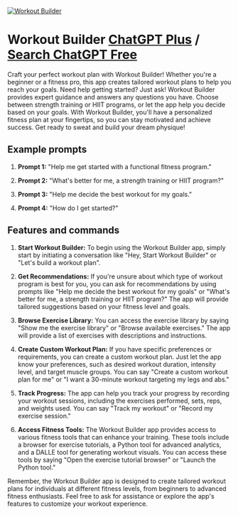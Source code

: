 
[![Workout Builder](https://files.oaiusercontent.com/file-4tWYOi92lN6Mrk5KGu7OlQdc?se=2123-10-17T19%3A09%3A00Z&sp=r&sv=2021-08-06&sr=b&rscc=max-age%3D31536000%2C%20immutable&rscd=attachment%3B%20filename%3Db5289596-5d1a-4ddf-8139-aead49c493b7.webp&sig=lKhqEsD58G0MwjJDD50R88WNoTjijo5Z4JniSGtAioM%3D)](https://chat.openai.com/g/g-OvZApy32I-workout-builder)

# Workout Builder [ChatGPT Plus](https://chat.openai.com/g/g-OvZApy32I-workout-builder) / [Search ChatGPT Free](https://gptcall.net/index.html#/?search=Workout%20Builder)

Craft your perfect workout plan with Workout Builder! Whether you're a beginner or a fitness pro, this app creates tailored workout plans to help you reach your goals. Need help getting started? Just ask! Workout Builder provides expert guidance and answers any questions you have. Choose between strength training or HIIT programs, or let the app help you decide based on your goals. With Workout Builder, you'll have a personalized fitness plan at your fingertips, so you can stay motivated and achieve success. Get ready to sweat and build your dream physique!

## Example prompts

1. **Prompt 1:** "Help me get started with a functional fitness program."

2. **Prompt 2:** "What's better for me, a strength training or HIIT program?"

3. **Prompt 3:** "Help me decide the best workout for my goals."

4. **Prompt 4:** "How do I get started?"

## Features and commands

1. **Start Workout Builder:** To begin using the Workout Builder app, simply start by initiating a conversation like "Hey, Start Workout Builder" or "Let's build a workout plan".

2. **Get Recommendations:** If you're unsure about which type of workout program is best for you, you can ask for recommendations by using prompts like "Help me decide the best workout for my goals" or "What's better for me, a strength training or HIIT program?" The app will provide tailored suggestions based on your fitness level and goals.

3. **Browse Exercise Library:** You can access the exercise library by saying "Show me the exercise library" or "Browse available exercises." The app will provide a list of exercises with descriptions and instructions.

4. **Create Custom Workout Plan:** If you have specific preferences or requirements, you can create a custom workout plan. Just let the app know your preferences, such as desired workout duration, intensity level, and target muscle groups. You can say "Create a custom workout plan for me" or "I want a 30-minute workout targeting my legs and abs."

5. **Track Progress:** The app can help you track your progress by recording your workout sessions, including the exercises performed, sets, reps, and weights used. You can say "Track my workout" or "Record my exercise session."

6. **Access Fitness Tools:** The Workout Builder app provides access to various fitness tools that can enhance your training. These tools include a browser for exercise tutorials, a Python tool for advanced analytics, and a DALLE tool for generating workout visuals. You can access these tools by saying "Open the exercise tutorial browser" or "Launch the Python tool."

Remember, the Workout Builder app is designed to create tailored workout plans for individuals at different fitness levels, from beginners to advanced fitness enthusiasts. Feel free to ask for assistance or explore the app's features to customize your workout experience.


